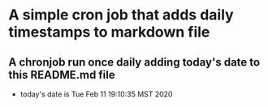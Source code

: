 A simple cron job that adds daily timestamps to markdown file
============================================================
## A chronjob run once daily adding today's date to this README.md file
* today's date is Tue Feb 11 19:10:35 MST 2020
